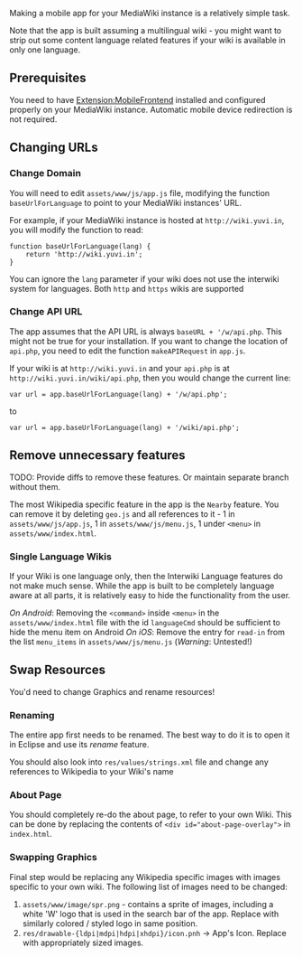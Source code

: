Making a mobile app for your MediaWiki instance is a relatively simple task.

Note that the app is built assuming a multilingual wiki - you might want to strip out some content language related features if your wiki is available in only one language.

## Prerequisites ##

You need to have [Extension:MobileFrontend][mf] installed and configured properly on your MediaWiki instance. Automatic mobile device redirection is not required.

## Changing URLs ##

### Change Domain ###

You will need to edit `assets/www/js/app.js` file, modifying the function `baseUrlForLanguage` to point to your MediaWiki instances' URL.

For example, if your MediaWiki instance is hosted at `http://wiki.yuvi.in`, you will modify the function to read:

	function baseUrlForLanguage(lang) {
		return 'http://wiki.yuvi.in';
	}

You can ignore the `lang` parameter if your wiki does not use the interwiki system for languages. Both `http` and `https` wikis are supported

### Change API URL ###

The app assumes that the API URL is always `baseURL + '/w/api.php`. This might not be true for your installation. If you want to change the location of `api.php`, you need to edit the function `makeAPIRequest` in `app.js`.

If your wiki is at `http://wiki.yuvi.in` and your `api.php` is at `http://wiki.yuvi.in/wiki/api.php`, then you would change the current line:

	var url = app.baseUrlForLanguage(lang) + '/w/api.php';

to

	var url = app.baseUrlForLanguage(lang) + '/wiki/api.php';


## Remove unnecessary features ##

TODO: Provide diffs to remove these features. Or maintain separate branch without them.

The most Wikipedia specific feature in the app is the `Nearby` feature. You can remove it by deleting `geo.js` and all references to it - 1 in `assets/www/js/app.js`, 1 in `assets/www/js/menu.js`, 1 under `<menu>` in `assets/www/index.html`.

### Single Language Wikis ###
If your Wiki is one language only, then the Interwiki Language features do not make much sense. While the app is built to be completely language aware at all parts, it is relatively easy to hide the functionality from the user.

*On Android*: Removing the `<command>` inside `<menu>` in the `assets/www/index.html` file with the id `languageCmd` should be sufficient to hide the menu item on Android
*On iOS*: Remove the entry for `read-in` from the list `menu_items` in `assets/www/js/menu.js` (*Warning*: Untested!)

## Swap Resources ##

You'd need to change Graphics and rename resources!

### Renaming ###

The entire app first needs to be renamed. The best way to do it is to open it in Eclipse and use its *rename* feature.

You should also look into `res/values/strings.xml` file and change any references to Wikipedia to your Wiki's name

### About Page ###

You should completely re-do the about page, to refer to your own Wiki. This can be done by replacing the contents of `<div id="about-page-overlay">` in `index.html`.

### Swapping Graphics ###

Final step would be replacing any Wikipedia specific images with images specific to your own wiki. The following list of images need to be changed:

1. `assets/www/image/spr.png` - contains a sprite of images, including a white 'W' logo that is used in the search bar of the app. Replace with similarly colored / styled logo in same position.
2. `res/drawable-{ldpi|mdpi|hdpi|xhdpi}/icon.pnh` -> App's Icon. Replace with appropriately sized images.

[mf]: https://www.mediawiki.org/wiki/Extension:MobileFrontend
